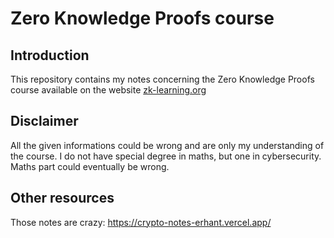 # Zero Knowledge Proofs course
## Introduction 
This repository contains my notes concerning the Zero Knowledge Proofs course available on the website [zk-learning.org](https://zk-learning.org)

## Disclaimer
All the given informations could be wrong and are only my understanding of the course. I do not have special degree in maths, but one in cybersecurity.
Maths part could eventually be wrong.



## Other resources
Those notes are crazy: https://crypto-notes-erhant.vercel.app/
